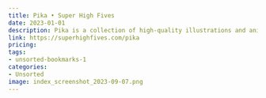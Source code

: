 ```yaml
---
title: Pika • Super High Fives
date: 2023-01-01
description: Pika is a collection of high-quality illustrations and animations that you can use in your web and app designs, with a focus on inclusivity and diversity.
link: https://superhighfives.com/pika
pricing: 
tags: 
- unsorted-bookmarks-1 
categories: 
- Unsorted 
image: index_screenshot_2023-09-07.png
---
```

